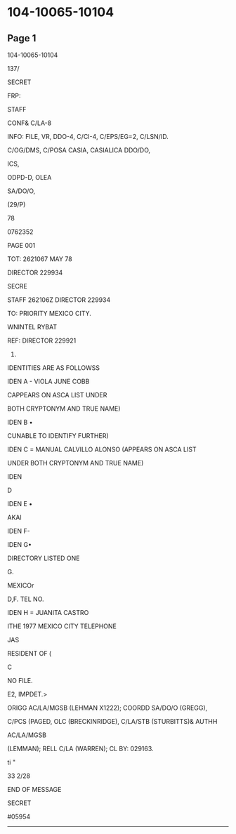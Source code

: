 # 104-10065-10104

## Page 1

104-10065-10104

137/

SECRET

FRP:

STAFF

CONF& C/LA-8

INFO: FILE, VR, DDO-4, C/CI-4, C/EPS/EG=2, C/LSN/ID.

C/OG/DMS, C/POSA CASIA, CASIALICA DDO/DO,

ICS,

ODPD-D, OLEA

SA/DO/O,

(29/P)

78

0762352

PAGE 001

TOT: 2621067 MAY 78

DIRECTOR 229934

SECRE

STAFF 262106Z DIRECTOR 229934

TO: PRIORITY MEXICO CITY.

WNINTEL RYBAT

REF: DIRECTOR 229921

1.

IDENTITIES ARE AS FOLLOWSS

IDEN A - VIOLA JUNE COBB

CAPPEARS ON ASCA LIST UNDER

BOTH CRYPTONYM AND TRUE NAME)

IDEN B •

CUNABLE TO IDENTIFY FURTHER)

IDEN C = MANUAL CALVILLO ALONSO (APPEARS ON ASCA LIST

UNDER BOTH CRYPTONYM AND TRUE NAME)

IDEN

D

IDEN E •

AKAl

IDEN F-

IDEN G•

DIRECTORY LISTED ONE

G.

MEXICOr

D,F. TEL NO.

IDEN H = JUANITA CASTRO

ITHE 1977 MEXICO CITY TELEPHONE

JAS

RESIDENT OF (

C

NO FILE.

E2, IMPDET.>

ORIGG AC/LA/MGSB (LEHMAN X1222); COORDD SA/DO/O (GREGG),

C/PCS (PAGED, OLC (BRECKINRIDGE), C/LA/STB (STURBITTS)& AUTHH

AC/LA/MGSB

(LEMMAN); RELL C/LA (WARREN); CL BY: 029163.

ti "

33 2/28

END OF MESSAGE

SECRET

#05954

---

